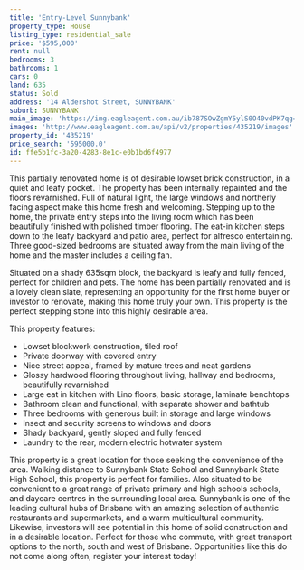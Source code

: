 ```yaml
---
title: 'Entry-Level Sunnybank'
property_type: House
listing_type: residential_sale
price: '$595,000'
rent: null
bedrooms: 3
bathrooms: 1
cars: 0
land: 635
status: Sold
address: '14 Aldershot Street, SUNNYBANK'
suburb: SUNNYBANK
main_image: 'https://img.eagleagent.com.au/ib787SOwZgmY5ylS0O40vdPK7qg=/1280x854/smart/https://s3-us-west-2.amazonaws.com/eagleagent-orig/images/6821870/128144882-image-M.jpg'
images: 'http://www.eagleagent.com.au/api/v2/properties/435219/images'
property_id: '435219'
price_search: '595000.0'
id: ffe5b1fc-3a20-4283-8e1c-e0b1bd6f4977
---
```

This partially renovated home is of desirable lowset brick construction, in a quiet and leafy pocket. The property has been internally repainted and the floors revarnished. Full of natural light, the large windows and northerly facing aspect make this home fresh and welcoming. Stepping up to the home, the private entry steps into the living room which has been beautifully finished with polished timber flooring. The eat-in kitchen steps down to the leafy backyard and patio area, perfect for alfresco entertaining. Three good-sized bedrooms are situated away from the main living of the home and the master includes a ceiling fan.

Situated on a shady 635sqm block, the backyard is leafy and fully fenced, perfect for children and pets. The home has been partially renovated and is a lovely clean slate, representing an opportunity for the first home buyer or investor to renovate, making this home truly your own. This property is the perfect stepping stone into this highly desirable area.

This property features:

*  Lowset blockwork construction, tiled roof
*  Private doorway with covered entry
*  Nice street appeal, framed by mature trees and neat gardens
*  Glossy hardwood flooring throughout living, hallway and bedrooms, beautifully revarnished
*  Large eat in kitchen with Lino floors, basic storage, laminate benchtops
*  Bathroom clean and functional, with separate shower and bathtub
*  Three bedrooms with generous built in storage and large windows
*  Insect and security screens to windows and doors
*  Shady backyard, gently sloped and fully fenced
*  Laundry to the rear, modern electric hotwater system

This property is a great location for those seeking the convenience of the area. Walking distance to Sunnybank State School and Sunnybank State High School, this property is perfect for families. Also situated to be convenient to a great range of private primary and high schools schools, and daycare centres in the surrounding local area. Sunnybank is one of the leading cultural hubs of Brisbane with an amazing selection of authentic restaurants and supermarkets, and a warm multicultural community. Likewise, investors will see potential in this home of solid construction and in a desirable location. Perfect for those who commute, with great transport options to the north, south and west of Brisbane. Opportunities like this do not come along often, register your interest today!